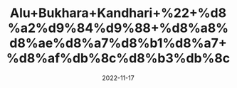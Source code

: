 ---
title: 'Alu+Bukhara+Kandhari+%22+%d8%a2%d9%84%d9%88+%d8%a8%d8%ae%d8%a7%d8%b1%d8%a7+%d8%af%db%8c%d8%b3%db%8c'
date: '2022-11-17' 
metatag: '' 
inventory: '0' 
draft: false 
# meta description 
shortDescripton: 'Aloo+Bukhara+contains+antioxidants+that+help+fight+against+free+reactive+species+by+scavenging+them%2c+hence%2c+protecting+against+inflammation.+They+are+also+rich+in+polyphenol+antioxidants+that+have+beneficial+effects+on+your+bone+health%2c+reduce+the+risk+of+diabetes+and+heart+diseases.'
description: 'Food+Product'
longdescription: ''
tags: ''
brand: ''
subCategory: ''
sellCount: '0'
featured: True
# product Price
price: '200.0'
# Product Short Description
shortDescription: 'Aloo+Bukhara+contains+antioxidants+that+help+fight+against+free+reactive+species+by+scavenging+them%2c+hence%2c+protecting+against+inflammation.+They+are+also+rich+in+polyphenol+antioxidants+that+have+beneficial+effects+on+your+bone+health%2c+reduce+the+risk+of+diabetes+and+heart+diseases.'
productID: '0790EA32-932C-ED11-9968-005056B3A416'
type: 'products'
category: 'Food+Product' 
thumnailproduct: 'https://eraconnect.blob.core.windows.net/product-images/aminsaddiquidawakhana/0790EA32-932C-ED11-9968-005056B3A416.webp' 
images:
  - image: 'https://eraconnect.blob.core.windows.net/product-images/aminsaddiquidawakhana/0790EA32-932C-ED11-9968-005056B3A416.webp'  
Variants:
---